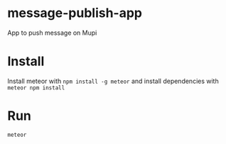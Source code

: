 # message-publish-app

App to push message on Mupi

# Install

Install meteor with
`npm install -g meteor`
and install dependencies with
`meteor npm install`

# Run

`meteor`
